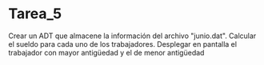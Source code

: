 # Tarea_5
Crear un ADT que almacene la información del archivo "junio.dat". Calcular el sueldo para cada uno de los trabajadores. Desplegar en pantalla el trabajador con mayor antigüedad y el de menor antigüedad 
